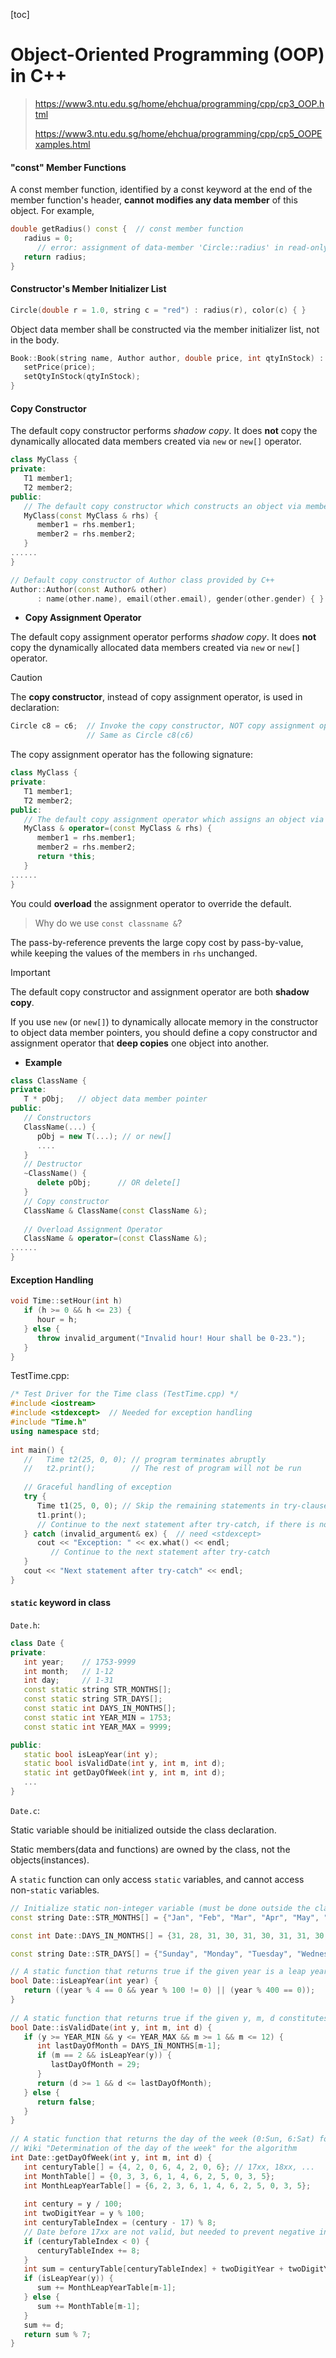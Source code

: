 

[toc]



# Object-Oriented Programming (OOP) in C++

> https://www3.ntu.edu.sg/home/ehchua/programming/cpp/cp3_OOP.html
>
> https://www3.ntu.edu.sg/home/ehchua/programming/cpp/cp5_OOPExamples.html



#### "const" Member Functions

A const member function, identified by a const keyword at the end of the member function's header, **cannot modifies any data member** of this object. For example,

```C++
double getRadius() const {  // const member function
   radius = 0;  
      // error: assignment of data-member 'Circle::radius' in read-only structure
   return radius;
}
```



#### Constructor's Member Initializer List

```C++
Circle(double r = 1.0, string c = "red") : radius(r), color(c) { }
```

Object data member shall be constructed via the member initializer list, not in the body.

```c++
Book::Book(string name, Author author, double price, int qtyInStock) : name(name), author(author) {
   setPrice(price);
   setQtyInStock(qtyInStock);
}
```



#### Copy Constructor

The default copy constructor performs *shadow copy*. It does **not** copy the dynamically allocated data members created via `new` or `new[]` operator.

```c++
class MyClass {
private:
   T1 member1;
   T2 member2;
public:
   // The default copy constructor which constructs an object via memberwise copy
   MyClass(const MyClass & rhs) {
      member1 = rhs.member1;
      member2 = rhs.member2;
   }
......
}
```

```c++
// Default copy constructor of Author class provided by C++
Author::Author(const Author& other)
      : name(other.name), email(other.email), gender(other.gender) { }  // memberwise copy
```

* **Copy Assignment Operator**

The default copy assignment operator performs *shadow copy*. It does **not** copy the dynamically allocated data members created via `new` or `new[]` operator.

> [!CAUTION]
>
> The **copy constructor**, instead of copy assignment operator, is used in declaration:
>
> ```c++
> Circle c8 = c6;  // Invoke the copy constructor, NOT copy assignment operator
>                  // Same as Circle c8(c6)
> ```

The copy assignment operator has the following signature:

```c++
class MyClass {
private:
   T1 member1;
   T2 member2;
public:
   // The default copy assignment operator which assigns an object via memberwise copy
   MyClass & operator=(const MyClass & rhs) {
      member1 = rhs.member1;
      member2 = rhs.member2;
      return *this;
   }
......
}
```

You could **overload** the assignment operator to override the default.

> Why do we use `const classname &`?

The pass-by-reference prevents the large copy cost by pass-by-value, while keeping the values of the members in `rhs` unchanged.

> [!IMPORTANT]
>
> The default copy constructor and assignment operator are both **shadow copy**. 
>
> If you use `new` (or `new[]`) to dynamically allocate memory in the constructor to object data member pointers, you should define a copy constructor and assignment operator that **deep copies** one object into another.

* **Example**

```c++
class ClassName {
private:
   T * pObj;   // object data member pointer
public:
   // Constructors
   ClassName(...) {
      pObj = new T(...); // or new[]
      ....
   }
   // Destructor
   ~ClassName() {
      delete pObj;      // OR delete[]
   }
   // Copy constructor
   ClassName & ClassName(const ClassName &);
 
   // Overload Assignment Operator
   ClassName & operator=(const ClassName &);   
......
}
```



#### Exception Handling

```c++
void Time::setHour(int h)
   if (h >= 0 && h <= 23) {
      hour = h;
   } else {
      throw invalid_argument("Invalid hour! Hour shall be 0-23.");
   }
}
```

TestTime.cpp:

```c++
/* Test Driver for the Time class (TestTime.cpp) */
#include <iostream>
#include <stdexcept>  // Needed for exception handling
#include "Time.h"
using namespace std;
 
int main() {
   //   Time t2(25, 0, 0); // program terminates abruptly
   //   t2.print();        // The rest of program will not be run
 
   // Graceful handling of exception
   try {
      Time t1(25, 0, 0); // Skip the remaining statements in try-clause an jump to catch-clause if an exception is thrown
      t1.print();
      // Continue to the next statement after try-catch, if there is no exception
   } catch (invalid_argument& ex) {  // need <stdexcept>
      cout << "Exception: " << ex.what() << endl;
         // Continue to the next statement after try-catch
   }
   cout << "Next statement after try-catch" << endl;
}
```



#### `static` keyword in class

`Date.h`:

```c++
class Date {
private:
   int year;    // 1753-9999
   int month;   // 1-12
   int day;     // 1-31
   const static string STR_MONTHS[];
   const static string STR_DAYS[];
   const static int DAYS_IN_MONTHS[];
   const static int YEAR_MIN = 1753;
   const static int YEAR_MAX = 9999;

public:
   static bool isLeapYear(int y);
   static bool isValidDate(int y, int m, int d);
   static int getDayOfWeek(int y, int m, int d);
   ...
}
```

`Date.c`:

Static variable should be initialized outside the class declaration.

Static members(data and functions) are owned by the class, not the objects(instances).

A `static` function can only access `static` variables, and cannot access non-`static` variables. 

```c++
// Initialize static non-integer variable (must be done outside the class declaration)
const string Date::STR_MONTHS[] = {"Jan", "Feb", "Mar", "Apr", "May", "Jun", "Jul", "Aug", "Sep", "Oct", "Nov", "Dec"};

const int Date::DAYS_IN_MONTHS[] = {31, 28, 31, 30, 31, 30, 31, 31, 30, 31, 30, 31};

const string Date::STR_DAYS[] = {"Sunday", "Monday", "Tuesday", "Wednesday", "Thursday", "Friday", "Saturday"};

// A static function that returns true if the given year is a leap year
bool Date::isLeapYear(int year) {
   return ((year % 4 == 0 && year % 100 != 0) || (year % 400 == 0));
}
 
// A static function that returns true if the given y, m, d constitutes a valid date
bool Date::isValidDate(int y, int m, int d) {
   if (y >= YEAR_MIN && y <= YEAR_MAX && m >= 1 && m <= 12) {
      int lastDayOfMonth = DAYS_IN_MONTHS[m-1];
      if (m == 2 && isLeapYear(y)) {
         lastDayOfMonth = 29;
      }
      return (d >= 1 && d <= lastDayOfMonth);
   } else {
      return false;
   }
}
 
// A static function that returns the day of the week (0:Sun, 6:Sat) for the given date
// Wiki "Determination of the day of the week" for the algorithm
int Date::getDayOfWeek(int y, int m, int d) {
   int centuryTable[] = {4, 2, 0, 6, 4, 2, 0, 6}; // 17xx, 18xx, ...
   int MonthTable[] = {0, 3, 3, 6, 1, 4, 6, 2, 5, 0, 3, 5};
   int MonthLeapYearTable[] = {6, 2, 3, 6, 1, 4, 6, 2, 5, 0, 3, 5};
 
   int century = y / 100;
   int twoDigitYear = y % 100;
   int centuryTableIndex = (century - 17) % 8;
   // Date before 17xx are not valid, but needed to prevent negative index
   if (centuryTableIndex < 0) {
      centuryTableIndex += 8;
   }
   int sum = centuryTable[centuryTableIndex] + twoDigitYear + twoDigitYear / 4;
   if (isLeapYear(y)) {
      sum += MonthLeapYearTable[m-1];
   } else {
      sum += MonthTable[m-1];
   }
   sum += d;
   return sum % 7;
}
```



